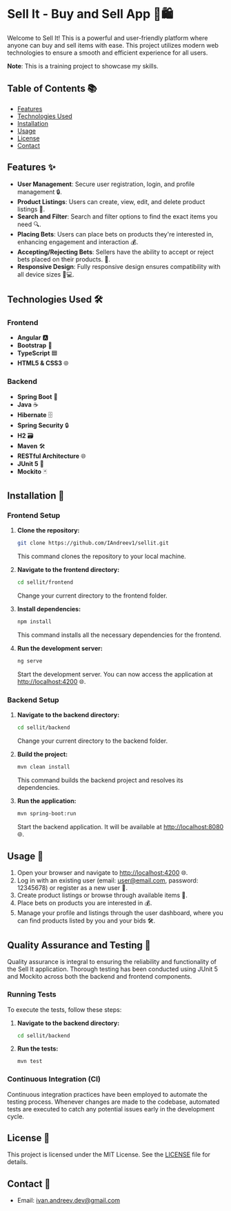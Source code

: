 
# Sell It - Buy and Sell App 🛒🛍️

Welcome to Sell It! This is a powerful and user-friendly platform where anyone can buy and sell items with ease. This project utilizes modern web technologies to ensure a smooth and efficient experience for all users.

**Note**: This is a training project to showcase my skills.

## Table of Contents 📚
- [Features](#features)
- [Technologies Used](#technologies-used)
- [Installation](#installation)
- [Usage](#usage)
- [License](#license)
- [Contact](#contact)


## Features ✨
- **User Management**: Secure user registration, login, and profile management 🔒.
- **Product Listings**: Users can create, view, edit, and delete product listings 📝.
- **Search and Filter**: Search and filter options to find the exact items you need 🔍.
- **Placing Bets**: Users can place bets on products they're interested in, enhancing engagement and interaction 💰.
- **Accepting/Rejecting Bets**: Sellers have the ability to accept or reject bets placed on their products. 🤝.
- **Responsive Design**: Fully responsive design ensures compatibility with all device sizes 📱💻.



## Technologies Used 🛠️
### Frontend
- **Angular** 🅰️
- **Bootstrap** 📱
- **TypeScript** 🟦
- **HTML5 & CSS3** 🌐

### Backend
- **Spring Boot** 🌱
- **Java** ☕
- **Hibernate** 🗄️
- **Spring Security** 🔒
- **H2** 🗃️
- **Maven** 🛠️
- **RESTful Architecture** 🌐
- **JUnit 5** 🧪
- **Mockito** 🃏



## Installation 🚀

### Frontend Setup
1. **Clone the repository:**
    ```bash
    git clone https://github.com/IAndreev1/sellit.git
    ```
   This command clones the repository to your local machine.

2. **Navigate to the frontend directory:**
    ```bash
    cd sellit/frontend
    ```
   Change your current directory to the frontend folder.

3. **Install dependencies:**
    ```bash
    npm install
    ```
   This command installs all the necessary dependencies for the frontend.

4. **Run the development server:**
    ```bash
    ng serve
    ```
   Start the development server. You can now access the application at [http://localhost:4200](http://localhost:4200) 🌐.

### Backend Setup
1. **Navigate to the backend directory:**
    ```bash
    cd sellit/backend
    ```
   Change your current directory to the backend folder.


3. **Build the project:**
    ```bash
    mvn clean install
    ```
   This command builds the backend project and resolves its dependencies.

4. **Run the application:**
    ```bash
    mvn spring-boot:run
    ```
   Start the backend application. It will be available at [http://localhost:8080](http://localhost:8080) 🌐.



## Usage 🚀
1. Open your browser and navigate to [http://localhost:4200](http://localhost:4200) 🌐.
2. Log in with an existing user (email: user@email.com, password: 12345678) or register as a new user 🔐.
3. Create product listings or browse through available items 🛒.
4. Place bets on products you are interested in 💰.
5. Manage your profile and listings through the user dashboard, where you can find products listed by you and your bids 🛠️.

## Quality Assurance and Testing 🧪

Quality assurance is integral to ensuring the reliability and functionality of the Sell It application. Thorough testing has been conducted using JUnit 5 and Mockito across both the backend and frontend components.

### Running Tests

To execute the tests, follow these steps:

1. **Navigate to the backend directory:**
    ```bash
    cd sellit/backend
    ```

2. **Run the tests:**
    ```bash
    mvn test
    ```

### Continuous Integration (CI)

Continuous integration practices have been employed to automate the testing process. Whenever changes are made to the codebase, automated tests are executed to catch any potential issues early in the development cycle.

## License 📄
This project is licensed under the MIT License. See the [LICENSE](LICENSE) file for details.

## Contact 📧
- Email: [ivan.andreev.dev@gmail.com](mailto:ivan.andreev.dev@gmail.com)

